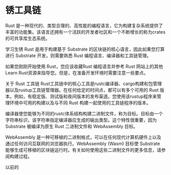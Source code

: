 # 锈工具链

Rust 是一种现代的、类型合理的、高性能的编程语言，它为构建复杂系统提供了丰富的功能集。该语言还拥有一个活跃的开发者社区和一个不断增长的称为crates的可共享库生态系统。

学习生锈
Rust 是用于构建基于 Substrate 的区块链的核心语言，因此如果您打算进行 Substrate 开发，则需要熟悉 Rust 编程语言、编译器和工具链管理。

如果您刚刚开始使用 Rust，您应该收藏Rust 编程语言并参考 Rust 网站上的其他Learn Rust资源来指导您。但是，在准备开发环境时需要注意一些要点。

关于 Rust 工具链
Rust工具链中的核心工具是rustc编译器、cargo构建和包管理器以及rustup工具链管理器。在任何给定的时间点，都可以有多个可用的 Rust 版本。例如，有稳定版、测试版和夜间版本的发布渠道。您使用该rustup程序来管理环境中可用的构建以及与不同 Rust 构建一起使用的工具链程序的版本。

编译器使您能够为不同的rustc体系结构构建二进制文件，称为目标。目标由一个字符串标识，该字符串指定编译器应生成的输出类型。这个特性很重要，因为 Substrate 被编译为原生 Rust 二进制文件和 WebAssembly 目标。

WebAssembly 是一种可移植的二进制格式，可以在任何现代计算机硬件上以及通过任何访问互联网的浏览器执行。WebAssembly (Wasm) 目标使 Substrate 能够生成可移植的区块链运行时。有关如何使用这些二进制文件的更多信息，请参阅构建过程。

以前的
